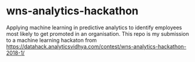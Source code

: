 # wns-analytics-hackathon
Applying machine learning in predictive analytics to identify employees most likely to get promoted in an organisation. This repo is my submission to a machine learning hackaton from https://datahack.analyticsvidhya.com/contest/wns-analytics-hackathon-2018-1/
